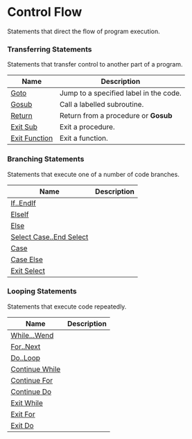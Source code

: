 # Control Flow

Statements that direct the flow of program execution.

### Transferring Statements

Statements that transfer control to another part of a program.

| Name       | Description |
| ---------- | ----------- |
| [Goto](#Goto) | Jump to a specified label in the code. |
| [Gosub](#Gosub) | Call a labelled subroutine. |
| [Return](#Return) | Return from a procedure or **Gosub** |
| [Exit Sub](#exitsub) | Exit a procedure. |
| [Exit Function](#exitfunction) | Exit a function. |

### Branching Statements

Statements that execute one of a number of code branches.

| Name       | Description |
| ---------- | ----------- |
| [If..EndIf](#ifenfif) |  |
| [ElseIf](#elseif) |  |
| [Else](#else) |  |
| [Select Case..End Select](#selectcase) |  |
| [Case](#case) |  |
| [Case Else](#caseelse) |  |
| [Exit Select](#exitselect) |  |

### Looping Statements

Statements that execute code repeatedly.

| Name       | Description |
| ---------- | ----------- |
| [While...Wend](#whilewend) |  |
| [For..Next](#fornext) |  |
| [Do..Loop](#doloop) |  |
| [Continue While](#continuewhile) |  |
| [Continue For](#continuefor) |  |
| [Continue Do](#continuedo) |  |
| [Exit While](#exitwhile) |  |
| [Exit For](#exitfor) |  |
| [Exit Do](#exitdo) |  |
